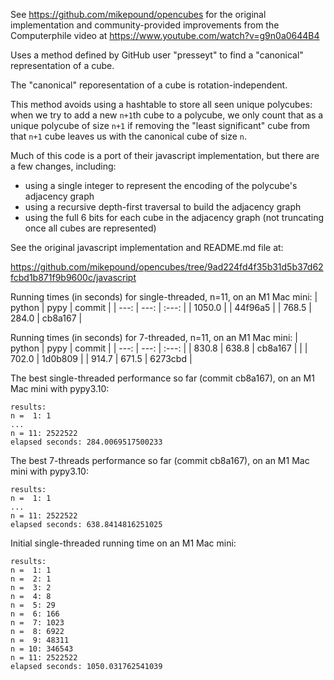 
See https://github.com/mikepound/opencubes for the original implementation and community-provided improvements from the Computerphile video at https://www.youtube.com/watch?v=g9n0a0644B4

Uses a method defined by GitHub user "presseyt" to find a "canonical" representation of a cube.

The "canonical" reporesentation of a cube is rotation-independent.

This method avoids using a hashtable to store all seen unique polycubes: when we try to add a new `n+1`th cube to a polycube, we only count that as a unique polycube of size `n+1` if removing the "least significant" cube from that `n+1` cube leaves us with the canonical cube of size `n`.

Much of this code is a port of their javascript implementation, but there are a few changes, including:

- using a single integer to represent the encoding of the polycube's adjacency graph
- using a recursive depth-first traversal to build the adjacency graph
- using the full 6 bits for each cube in the adjacency graph (not truncating once all cubes are represented)

See the original javascript implementation and README.md file at:

https://github.com/mikepound/opencubes/tree/9ad224fd4f35b31d5b37d62fcbd1b871f9b9600c/javascript

Running times (in seconds) for single-threaded, n=11, on an M1 Mac mini:
| python |  pypy |  commit |
|   ---: |  ---: |  :---:  |
| 1050.0 |       | 44f96a5 |
| 768.5  | 284.0 | cb8a167 |

Running times (in seconds) for 7-threaded, n=11, on an M1 Mac mini:
| python |  pypy |  commit |
|   ---: |  ---: |  :---:  |
| 830.8  | 638.8 | cb8a167 |
|        | 702.0 | 1d0b809 |
| 914.7  | 671.5 | 6273cbd |

The best single-threaded performance so far (commit cb8a167), on an M1 Mac mini with pypy3.10:
```
results:
n =  1: 1
...
n = 11: 2522522
elapsed seconds: 284.0069517500233
```

The best 7-threads performance so far (commit cb8a167), on an M1 Mac mini with pypy3.10:
```
results:
n =  1: 1
...
n = 11: 2522522
elapsed seconds: 638.8414816251025
```

Initial single-threaded running time on an M1 Mac mini:
```
results:
n =  1: 1
n =  2: 1
n =  3: 2
n =  4: 8
n =  5: 29
n =  6: 166
n =  7: 1023
n =  8: 6922
n =  9: 48311
n = 10: 346543
n = 11: 2522522
elapsed seconds: 1050.031762541039
```
